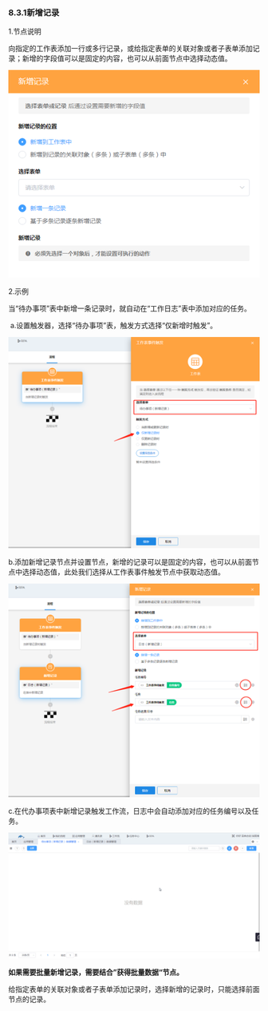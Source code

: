 ### 8.3.1新增记录

1.节点说明

​	向指定的工作表添加一行或多行记录，或给指定表单的关联对象或者子表单添加记录；新增的字段值可以是固定的内容，也可以从前面节点中选择动态值。

![add_data](./image/workflow/workflownode/adddata/add_data.png)

2.示例

​	当“待办事项”表中新增一条记录时，就自动在“工作日志”表中添加对应的任务。

​	a.设置触发器，选择“待办事项”表，触发方式选择“仅新增时触发”。

<img src="./image/workflow/workflownode/adddata/chufaqi.png" alt="chufaqi" style="zoom: 67%;" />

b.添加新增记录节点并设置节点，新增的记录可以是固定的内容，也可以从前面节点中选择动态值，此处我们选择从工作表事件触发节点中获取动态值。

<img src="./image/workflow/workflownode/adddata/xinzengNode.png" alt="xinzengNode" style="zoom:67%;" />

c.在代办事项表中新增记录触发工作流，日志中会自动添加对应的任务编号以及任务。

![jieguo1](./image/workflow/workflownode/adddata/jieguo1.gif)

​	**如果需要批量新增记录，需要结合”获得批量数据“节点。**

​	给指定表单的关联对象或者子表单添加记录时，选择新增的记录时，只能选择前面节点的记录。
